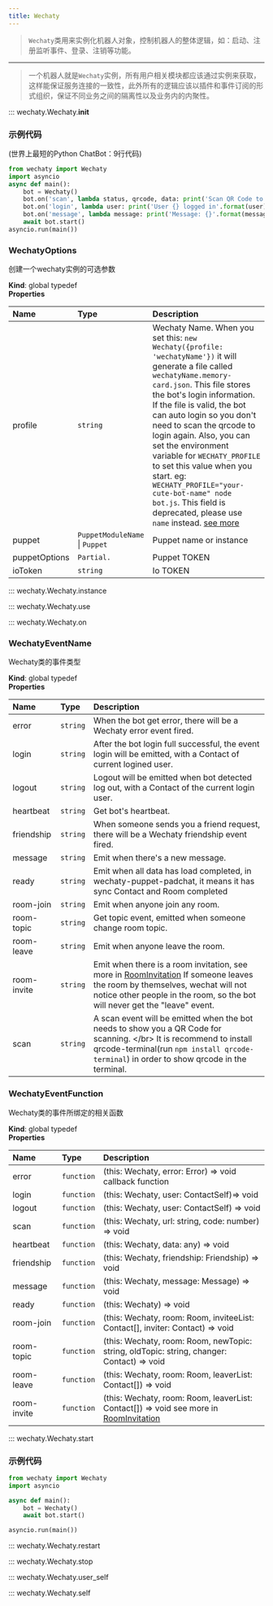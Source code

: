 ```yaml
---
title: Wechaty
---
```


> `Wechaty`类用来实例化机器人对象，控制机器人的整体逻辑，如：启动、注册监听事件、登录、注销等功能。
------
> 一个机器人就是`Wechaty`实例，所有用户相关模块都应该通过实例来获取，这样能保证服务连接的一致性，此外所有的逻辑应该以插件和事件订阅的形式组织，保证不同业务之间的隔离性以及业务内的内聚性。

::: wechaty.Wechaty.__init__
### 示例代码
(世界上最短的Python ChatBot：9行代码)
```python
from wechaty import Wechaty
import asyncio
async def main():
    bot = Wechaty()
    bot.on('scan', lambda status, qrcode, data: print('Scan QR Code to login: {}\nhttps://wechaty.js.org/qrcode/{}'.format(status, qrcode)))
    bot.on('login', lambda user: print('User {} logged in'.format(user)))
    bot.on('message', lambda message: print('Message: {}'.format(message)))
    await bot.start()
asyncio.run(main())
```
### WechatyOptions

创建一个wechaty实例的可选参数

**Kind**: global typedef  
**Properties**

| Name | Type | Description |
| :--- | :--- | :--- |
| profile | `string` | Wechaty Name.            When you set this:            `new Wechaty({profile: 'wechatyName'})`            it will generate a file called `wechatyName.memory-card.json`.            This file stores the bot's login information.            If the file is valid, the bot can auto login so you don't need to scan the qrcode to login again.            Also, you can set the environment variable for `WECHATY_PROFILE` to set this value when you start.            eg:  `WECHATY_PROFILE="your-cute-bot-name" node bot.js`. This field is deprecated, please use `name` instead. [see more](https://github.com/wechaty/wechaty/issues/2049) |
| puppet | `PuppetModuleName` \| `Puppet` | Puppet name or instance |
| puppetOptions | `Partial.` | Puppet TOKEN |
| ioToken | `string` | Io TOKEN |

::: wechaty.Wechaty.instance

::: wechaty.Wechaty.use

::: wechaty.Wechaty.on
### WechatyEventName

Wechaty类的事件类型

**Kind**: global typedef  
**Properties**

| Name | Type | Description |
| :--- | :--- | :--- |
| error | `string` | When the bot get error, there will be a Wechaty error event fired. |
| login | `string` | After the bot login full successful, the event login will be emitted, with a Contact of current logined user. |
| logout | `string` | Logout will be emitted when bot detected log out, with a Contact of the current login user. |
| heartbeat | `string` | Get bot's heartbeat. |
| friendship | `string` | When someone sends you a friend request, there will be a Wechaty friendship event fired. |
| message | `string` | Emit when there's a new message. |
| ready | `string` | Emit when all data has load completed, in wechaty-puppet-padchat, it means it has sync Contact and Room completed |
| room-join | `string` | Emit when anyone join any room. |
| room-topic | `string` | Get topic event, emitted when someone change room topic. |
| room-leave | `string` | Emit when anyone leave the room. |
| room-invite | `string` | Emit when there is a room invitation, see more in  [RoomInvitation](room-invitation.md)                                    If someone leaves the room by themselves, wechat will not notice other people in the room, so the bot will never get the "leave" event. |
| scan | `string` | A scan event will be emitted when the bot needs to show you a QR Code for scanning. &lt;/br&gt;                                    It is recommend to install qrcode-terminal\(run `npm install qrcode-terminal`\) in order to show qrcode in the terminal. |

### WechatyEventFunction

Wechaty类的事件所绑定的相关函数

**Kind**: global typedef  
**Properties**

| Name | Type | Description |
| :--- | :--- | :--- |
| error | `function` | \(this: Wechaty, error: Error\) =&gt; void callback function |
| login | `function` | \(this: Wechaty, user: ContactSelf\)=&gt; void |
| logout | `function` | \(this: Wechaty, user: ContactSelf\) =&gt; void |
| scan | `function` | \(this: Wechaty, url: string, code: number\) =&gt; void |
| heartbeat | `function` | \(this: Wechaty, data: any\) =&gt; void |
| friendship | `function` | \(this: Wechaty, friendship: Friendship\) =&gt; void |
| message | `function` | \(this: Wechaty, message: Message\) =&gt; void |
| ready | `function` | \(this: Wechaty\) =&gt; void |
| room-join | `function` | \(this: Wechaty, room: Room, inviteeList: Contact\[\],  inviter: Contact\) =&gt; void |
| room-topic | `function` | \(this: Wechaty, room: Room, newTopic: string, oldTopic: string, changer: Contact\) =&gt; void |
| room-leave | `function` | \(this: Wechaty, room: Room, leaverList: Contact\[\]\) =&gt; void |
| room-invite | `function` | \(this: Wechaty, room: Room, leaverList: Contact\[\]\) =&gt; void                                          see more in  [RoomInvitation](room-invitation.md) |

::: wechaty.Wechaty.start
### 示例代码
```python
from wechaty import Wechaty
import asyncio

async def main():
    bot = Wechaty()
    await bot.start()

asyncio.run(main())
```

::: wechaty.Wechaty.restart

::: wechaty.Wechaty.stop

::: wechaty.Wechaty.user_self

::: wechaty.Wechaty.self